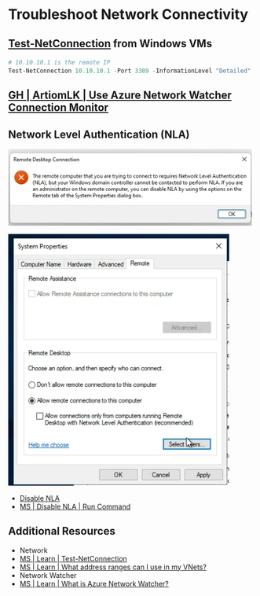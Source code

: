 # Troubleshoot Network Connectivity

## [Test-NetConnection][1] from Windows VMs

```PowerShell
# 10.10.10.1 is the remote IP
Test-NetConnection 10.10.10.1 -Port 3389 -InformationLevel "Detailed"
```

## [GH | ArtiomLK | Use Azure Network Watcher Connection Monitor][3]

## Network Level Authentication (NLA)

![Network Level Authentication](nla/nla-error-message.png)

![Enable NLV RDP](nla/enable-nla-rdp.png)

- [Disable NLA][5]
- [MS | Disable NLA | Run Command][6]

## Additional Resources

- Network
- [MS | Learn | Test-NetConnection][1]
- [MS | Learn | What address ranges can I use in my VNets?][2]
- Network Watcher
- [MS | Learn | What is Azure Network Watcher?][4]

[1]: https://learn.microsoft.com/en-us/powershell/module/nettcpip/test-netconnection
[2]: https://learn.microsoft.com/en-us/azure/virtual-network/virtual-networks-faq#what-address-ranges-can-i-use-in-my-vnets
[3]: ./nw/nw.md
[4]: https://learn.microsoft.com/en-us/azure/network-watcher/network-watcher-monitoring-overview
[5]: https://learn.microsoft.com/en-us/troubleshoot/azure/virtual-machines/cannot-connect-rdp-azure-vm#workaround
[6]: https://learn.microsoft.com/en-us/azure/virtual-machines/windows/run-command#azure-portal